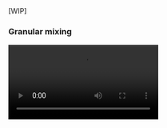 ##

[WIP]

### Granular mixing

![type:video](../animation/granular_mixing_spheres.mp4)
<!-- ![type:video](web_link) -->